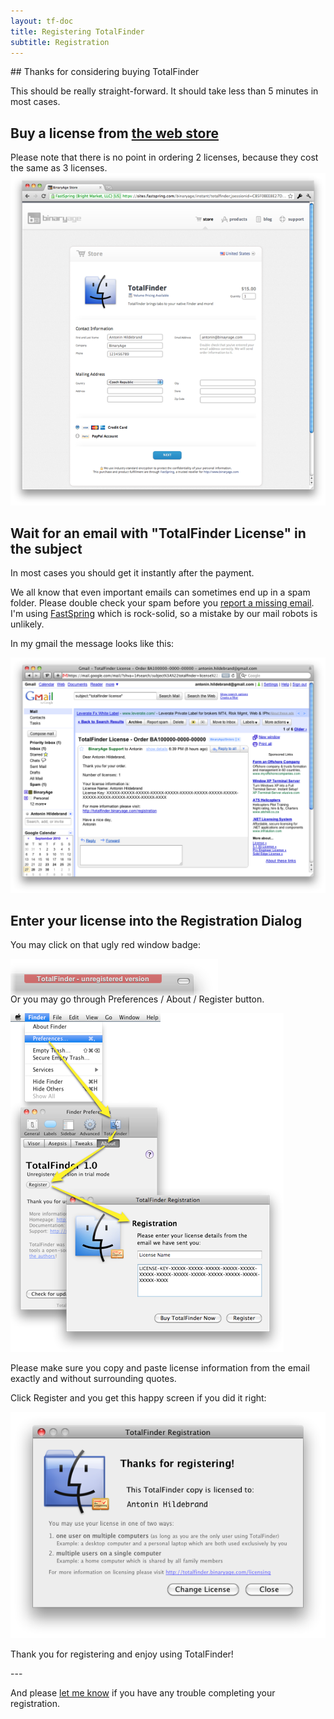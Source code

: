 ```yaml
---
layout: tf-doc
title: Registering TotalFinder
subtitle: Registration
---
```

<span data-content-origin="https://raw.github.com/JPalounek/totalfinder-web/gh-pages/registration.md">
## Thanks for considering buying TotalFinder

This should be really straight-forward. It should take less than 5 minutes in most cases.

## Buy a license from [the web store](https://sites.fastspring.com/binaryage/instant/totalfinder)

<div class="note">Please note that there is no point in ordering 2 licenses, because they cost the same as 3 licenses.</div>

<img src="/images/web-store.png" style="width: 600px">

## Wait for an email with "TotalFinder License" in the subject

In most cases you should get it instantly after the payment.

We all know that even important emails can sometimes end up in a spam folder. Please double check your spam before you [report a missing email](mailto:antonin@binaryage.com). I'm using [FastSpring](http://fastspring.com) which is rock-solid, so a mistake by our mail robots is unlikely.

In my gmail the message looks like this:

<img src="/images/totalfinder-license-email.png" style="width: 600px">

<a name="dialog"></a>
## Enter your license into the Registration Dialog

You may click on that ugly red window badge:

<img src="/images/unregistered.png" class="doc-inline-image" style="left: 0px; margin-bottom: -20px">

Or you may go through Preferences / About / Register button.

<img src="/images/totalfinder-registration.png"><br>

Please make sure you copy and paste license information from the email exactly and without surrounding quotes. 

Click Register and you get this happy screen if you did it right:

<img src="/images/totalfinder-good-license.png">

Thank you for registering and enjoy using TotalFinder! 

</span>---

And please [let me know](mailto:support@binaryage.com) if you have any trouble completing your registration.<script type="instaedit/contentscript" src="https://raw.github.com/binaryage/instaedit/master/demo/js/content-script.coffee"></script>